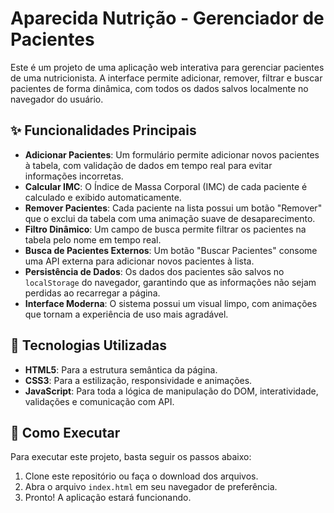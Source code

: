 # Aparecida Nutrição - Gerenciador de Pacientes

Este é um projeto de uma aplicação web interativa para gerenciar pacientes de uma nutricionista. A interface permite adicionar, remover, filtrar e buscar pacientes de forma dinâmica, com todos os dados salvos localmente no navegador do usuário.

## ✨ Funcionalidades Principais

* **Adicionar Pacientes**: Um formulário permite adicionar novos pacientes à tabela, com validação de dados em tempo real para evitar informações incorretas.
* **Calcular IMC**: O Índice de Massa Corporal (IMC) de cada paciente é calculado e exibido automaticamente.
* **Remover Pacientes**: Cada paciente na lista possui um botão "Remover" que o exclui da tabela com uma animação suave de desaparecimento.
* **Filtro Dinâmico**: Um campo de busca permite filtrar os pacientes na tabela pelo nome em tempo real.
* **Busca de Pacientes Externos**: Um botão "Buscar Pacientes" consome uma API externa para adicionar novos pacientes à lista.
* **Persistência de Dados**: Os dados dos pacientes são salvos no `localStorage` do navegador, garantindo que as informações não sejam perdidas ao recarregar a página.
* **Interface Moderna**: O sistema possui um visual limpo, com animações que tornam a experiência de uso mais agradável.

## 🚀 Tecnologias Utilizadas

* **HTML5**: Para a estrutura semântica da página.
* **CSS3**: Para a estilização, responsividade e animações.
* **JavaScript**: Para toda a lógica de manipulação do DOM, interatividade, validações e comunicação com API.

## 🏁 Como Executar

Para executar este projeto, basta seguir os passos abaixo:

1.  Clone este repositório ou faça o download dos arquivos.
2.  Abra o arquivo `index.html` em seu navegador de preferência.
3.  Pronto! A aplicação estará funcionando.
